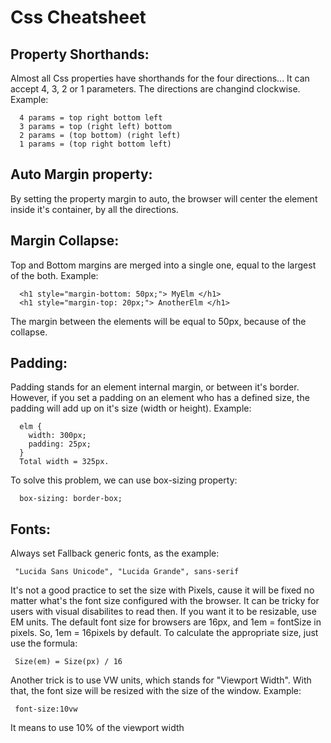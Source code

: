 # Css Cheatsheet

## Property Shorthands:
Almost all Css properties have shorthands for the four directions... It can accept 4, 3, 2 or 1 parameters.
The directions are changind clockwise. Example:

```
  4 params = top right bottom left
  3 params = top (right left) bottom
  2 params = (top bottom) (right left)
  1 params = (top right bottom left)
```

## Auto Margin property:

By setting the property margin to auto, the browser will center the element inside it's container, by all the directions.

## Margin Collapse:

Top and Bottom margins are merged into a single one, equal to the largest of the both.
Example: 
```
  <h1 style="margin-bottom: 50px;"> MyElm </h1>
  <h1 style="margin-top: 20px;"> AnotherElm </h1>
```  
   The margin between the elements will be equal to 50px, because of the collapse.

## Padding:

Padding stands for an element internal margin, or between it's border. However, if you set a padding on an element who has a defined size, the padding will add up on it's size (width or height). Example:

```  
  elm {
    width: 300px;
    padding: 25px;
  }
  Total width = 325px.
```  

To solve this problem, we can use box-sizing property:

```  
  box-sizing: border-box;
```  

## Fonts:
 Always set Fallback generic fonts, as the example:
```   
 "Lucida Sans Unicode", "Lucida Grande", sans-serif
```   
 It's not a good practice to set the size with Pixels, cause it will be fixed no matter what's the font size configured with the browser. It can be tricky for users with visual disabilites to read then. If you want it to be resizable, use EM units. The default font size for browsers are 16px, and 1em = fontSize in pixels. So, 1em = 16pixels by default. To calculate the appropriate size, just use the formula:
 ```  
  Size(em) = Size(px) / 16
 ```  
 Another trick is to use VW units, which stands for "Viewport Width". With that, the font size will be resized with the size of the window. Example:
 ```
  font-size:10vw
  ```
It means to use 10% of the viewport width
